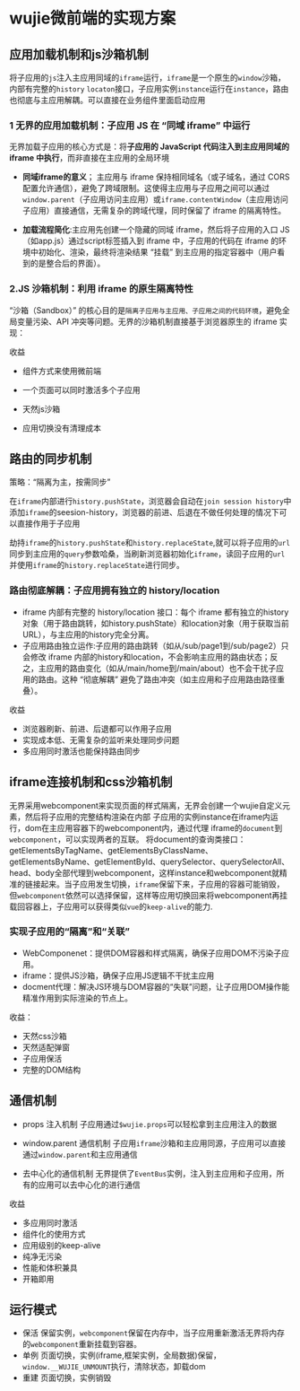 # wujie微前端的实现方案 
## 应用加载机制和js沙箱机制
将子应用的`js`注入主应用同域的`iframe`运行，`iframe`是一个原生的`window`沙箱，内部有完整的`history` `locaton`接口，子应用实例`instance`运行在`instance`，路由也彻底与主应用解耦。可以直接在业务组件里面启动应用

### 1 无界的应用加载机制：子应用 JS 在 “同域 iframe” 中运行
无界加载子应用的核心方式是：将**子应用的 JavaScript 代码注入到主应用同域的 iframe 中执行**，而非直接在主应用的全局环境
- **同域iframe的意义**； 主应用与 iframe 保持相同域名（或子域名，通过 CORS 配置允许通信），避免了跨域限制。这使得主应用与子应用之间可以通过`window.parent`（子应用访问主应用）或`iframe.contentWindow`（主应用访问子应用）直接通信，无需复杂的跨域代理，同时保留了 iframe 的隔离特性。

- **加载流程简化**:主应用先创建一个隐藏的同域 iframe，然后将子应用的入口 JS（如app.js）通过script标签插入到 iframe 中，子应用的代码在 iframe 的环境中初始化、渲染，最终将渲染结果 “挂载” 到主应用的指定容器中（用户看到的是整合后的界面）。

### 2.JS 沙箱机制：利用 iframe 的原生隔离特性
“沙箱（Sandbox）” 的核心目的是`隔离子应用与主应用、子应用之间的代码环境`，避免全局变量污染、API 冲突等问题。无界的沙箱机制直接基于浏览器原生的 iframe 实现：

收益
- 组件方式来使用微前端

- 一个页面可以同时激活多个子应用

- 天然js沙箱

- 应用切换没有清理成本


## 路由的同步机制
策略：“隔离为主，按需同步”

在`iframe`内部进行`history.pushState`，浏览器会自动在`join session history`中添加`iframe`的seesion-history，浏览器的前进、后退在不做任何处理的情况下可以直接作用于子应用

劫持`iframe`的`history.pushState`和`history.replaceState`,就可以将子应用的`url`同步到主应用的`query`参数哈桑，当刷新浏览器初始化`iframe`，读回子应用的`url`并使用`iframe`的`history.replaceState`进行同步。

### 路由彻底解耦：子应用拥有独立的 history/location
- iframe 内部有完整的 history/location 接口：每个 iframe 都有独立的history对象（用于路由跳转，如history.pushState）和location对象（用于获取当前 URL），与主应用的history完全分离。
- 子应用路由独立运作:子应用的路由跳转（如从/sub/page1到/sub/page2）只会修改 iframe 内部的history和location，不会影响主应用的路由状态；反之，主应用的路由变化（如从/main/home到/main/about）也不会干扰子应用的路由。这种 “彻底解耦” 避免了路由冲突（如主应用和子应用路由路径重叠）。


收益
- 浏览器刷新、前进、后退都可以作用子应用
- 实现成本低、无需复杂的监听来处理同步问题
- 多应用同时激活也能保持路由同步

## iframe连接机制和css沙箱机制
无界采用webcomponent来实现页面的样式隔离，无界会创建一个wujie自定义元素，然后将子应用的完整结构渲染在内部
子应用的实例instance在iframe内运行，dom在主应用容器下的webcomponent内，通过代理 iframe的`document`到`webcomponent`，可以实现两者的互联。
将document的查询类接口：getElementsByTagName、getElementsByClassName、getElementsByName、getElementById、querySelector、querySelectorAll、head、body全部代理到webcomponent，这样instance和webcomponent就精准的链接起来。当子应用发生切换，`iframe`保留下来，子应用的容器可能销毁，但`webcomponent`依然可以选择保留，这样等应用切换回来将webcomponent再挂载回容器上，子应用可以获得类似`vue`的`keep-alive`的能力.

### 实现子应用的“隔离”和“关联”
- WebComponenet：提供DOM容器和样式隔离，确保子应用DOM不污染子应用。
- iframe：提供JS沙箱，确保子应用JS逻辑不干扰主应用
- docment代理：解决JS环境与DOM容器的“失联”问题，让子应用DOM操作能精准作用到实际渲染的节点上。

收益：
- 天然css沙箱
- 天然适配弹窗
- 子应用保活
- 完整的DOM结构

## 通信机制
- props 注入机制
子应用通过`$wujie.props`可以轻松拿到主应用注入的数据

- window.parent 通信机制
子应用`iframe`沙箱和主应用同源，子应用可以直接通过`window.parent`和主应用通信

- 去中心化的通信机制
无界提供了`EventBus`实例，注入到主应用和子应用，所有的应用可以去中心化的进行通信

收益
- 多应用同时激活
- 组件化的使用方式
- 应用级别的keep-alive
- 纯净无污染
- 性能和体积兼具
- 开箱即用


## 运行模式
- 保活
保留实例，`webcomponent`保留在内存中，当子应用重新激活无界将内存的`webcomponent`重新挂载到容器。
- 单例
页面切换，实例(iframe,框架实例，全局数据)保留，`window.__WUJIE_UNMOUNT`执行，清除状态，卸载dom
- 重建
页面切换，实例销毁